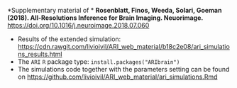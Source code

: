*Supplementary material of * **Rosenblatt, Finos, Weeda, Solari, Goeman (2018). All-Resolutions Inference for Brain Imaging. Neuorimage.** https://doi.org/10.1016/j.neuroimage.2018.07.060


- Results of the extended simulation:
https://cdn.rawgit.com/livioivil/ARI_web_material/b18c2e08/ari_simulations_results.html  
- The `ARI` `R` package type:
`install.packages("ARIbrain")`  
- The simulations code together with the parameters setting can be found on
https://github.com/livioivil/ARI_web_material/ari_simulations.Rmd